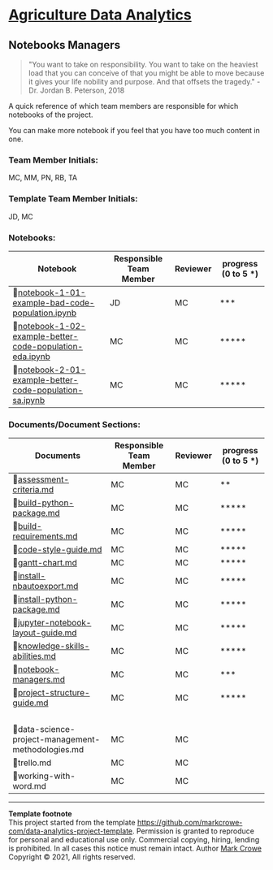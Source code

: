 # [Agriculture Data Analytics](./../../../)

## Notebooks Managers
> "You want to take on responsibility. You want to take on the heaviest load that you can conceive of that you might be able to move because it gives your life nobility and purpose. And that offsets the tragedy." - Dr. Jordan B. Peterson, 2018

A quick reference of which team members are responsible for which notebooks of the project.

You can make more notebook if you feel that you have too much content in one.  

### Team Member Initials:
MC, MM, PN, RB, TA

### Template Team Member Initials: 
JD, MC

### Notebooks:

 Notebook | Responsible Team Member | Reviewer | progress (0 to 5 \*)
 -|-|-|-
📜[notebook-1-01-example-bad-code-population.ipynb](./../notebooks/notebook-1-01-example-bad-code-population.ipynb) | JD | MC | \*\*\*
📜[notebook-1-02-example-better-code-population-eda.ipynb](./../notebooks/notebook-2-01-example-better-code-population-eda.ipynb) | MC | MC | \*\*\*\*\*
📜[notebook-2-01-example-better-code-population-sa.ipynb](./../notebooks/notebook-2-02-example-better-code-population-dv.ipynb)  | MC | MC | \*\*\*\*\*

### Documents/Document Sections:

 Documents | Responsible Team Member | Reviewer | progress (0 to 5 \*)
 -|-|-|-
📜[assessment-criteria.md](assessment-criteria.md) | MC | MC | \*\*
📜[build-python-package.md](build-python-package.md) | MC | MC | \*\*\*\*\*
📜[build-requirements.md](build-requirements.md) | MC | MC | \*\*\*\*\*
📜[code-style-guide.md](code-style-guide.md) | MC | MC | \*\*\*\*\*
📜[gantt-chart.md](gantt-chart.md) | MC | MC | \*\*\*\*\*
📜[install-nbautoexport.md](install-nbautoexport.md) | MC | MC | \*\*\*\*\*
📜[install-python-package.md](install-python-package.md) | MC | MC | \*\*\*\*\*
📜[jupyter-notebook-layout-guide.md](jupyter-notebook-layout-guide.md) | MC | MC | \*\*\*\*\*
📜[knowledge-skills-abilities.md](knowledge-skills-abilities.md) | MC | MC | \*\*\*\*\*
📜[notebook-managers.md](#) | MC | MC | \*\*\*
📜[project-structure-guide.md](project-structure-guide.md) | MC | MC | \*\*\*\*\*
&nbsp; | &nbsp; | &nbsp; | 
📜data-science-project-management-methodologies.md | MC | MC | 
📜trello.md | MC | MC | 
📜working-with-word.md | MC | MC | 

---
**Template footnote**  
This project started from the template <https://github.com/markcrowe-com/data-analytics-project-template>. Permission is granted to reproduce for personal and educational use only. Commercial copying, hiring, lending is prohibited. In all cases this notice must remain intact. Author [Mark Crowe](https://github.com/markcrowe-com/) Copyright &copy; 2021, All rights reserved.